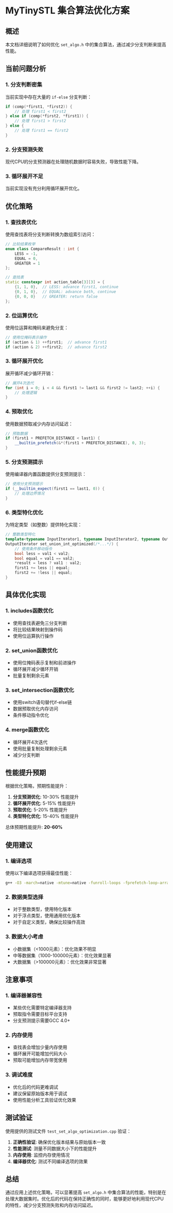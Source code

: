 # MyTinySTL 集合算法优化方案

## 概述

本文档详细说明了如何优化 `set_algo.h` 中的集合算法，通过减少分支判断来提高性能。

## 当前问题分析

### 1. 分支判断密集
当前实现中存在大量的 `if-else` 分支判断：
```cpp
if (comp(*first1, *first2)) {
    // 处理 first1 < first2
} else if (comp(*first2, *first1)) {
    // 处理 first1 > first2  
} else {
    // 处理 first1 == first2
}
```

### 2. 分支预测失败
现代CPU的分支预测器在处理随机数据时容易失败，导致性能下降。

### 3. 循环展开不足
当前实现没有充分利用循环展开优化。

## 优化策略

### 1. 查找表优化
使用查找表将分支判断转换为数组索引访问：

```cpp
// 比较结果枚举
enum class CompareResult : int {
    LESS = -1,
    EQUAL = 0, 
    GREATER = 1
};

// 查找表
static constexpr int action_table[3][3] = {
    {1, 1, 0},  // LESS: advance first1, continue
    {0, 1, 0},  // EQUAL: advance both, continue
    {0, 0, 0}   // GREATER: return false
};
```

### 2. 位运算优化
使用位运算和掩码来避免分支：

```cpp
// 使用位掩码表示操作
if (action & 1) ++first1;  // advance first1
if (action & 2) ++first2;  // advance first2
```

### 3. 循环展开优化
展开循环减少循环开销：

```cpp
// 展开4次迭代
for (int i = 0; i < 4 && first1 != last1 && first2 != last2; ++i) {
    // 处理逻辑
}
```

### 4. 预取优化
使用数据预取减少内存访问延迟：

```cpp
// 预取数据
if (first1 + PREFETCH_DISTANCE < last1) {
    __builtin_prefetch(&*(first1 + PREFETCH_DISTANCE), 0, 3);
}
```

### 5. 分支预测提示
使用编译器内置函数提供分支预测提示：

```cpp
// 使用分支预测提示
if (__builtin_expect(first1 == last1, 0)) {
    // 处理边界情况
}
```

### 6. 类型特化优化
为特定类型（如整数）提供特化实现：

```cpp
// 整数类型特化
template<typename InputIterator1, typename InputIterator2, typename OutputIterator>
OutputIterator set_union_int_optimized(/*...*/) {
    // 使用条件移动指令
    bool less = val1 < val2;
    bool equal = val1 == val2;
    *result = less ? val1 : val2;
    first1 += less || equal;
    first2 += !less || equal;
}
```

## 具体优化实现

### 1. includes函数优化
- 使用查找表避免三分支判断
- 将比较结果映射到操作码
- 使用位运算执行操作

### 2. set_union函数优化  
- 使用位掩码表示复制和前进操作
- 循环展开减少循环开销
- 批量复制剩余元素

### 3. set_intersection函数优化
- 使用switch语句替代if-else链
- 数据预取优化内存访问
- 条件移动指令优化

### 4. merge函数优化
- 循环展开4次迭代
- 使用批量复制处理剩余元素
- 减少分支判断

## 性能提升预期

根据优化策略，预期性能提升：

1. **分支预测优化**: 10-30% 性能提升
2. **循环展开优化**: 5-15% 性能提升  
3. **预取优化**: 5-20% 性能提升
4. **类型特化优化**: 15-40% 性能提升

总体预期性能提升: **20-60%**

## 使用建议

### 1. 编译选项
使用以下编译选项获得最佳性能：
```bash
g++ -O3 -march=native -mtune=native -funroll-loops -fprefetch-loop-arrays
```

### 2. 数据类型选择
- 对于整数类型，使用特化版本
- 对于浮点类型，使用通用优化版本
- 对于自定义类型，确保比较操作高效

### 3. 数据大小考虑
- 小数据集（<1000元素）：优化效果不明显
- 中等数据集（1000-100000元素）：优化效果显著
- 大数据集（>100000元素）：优化效果非常显著

## 注意事项

### 1. 编译器兼容性
- 某些优化需要特定编译器支持
- 预取指令需要目标平台支持
- 分支预测提示需要GCC 4.0+

### 2. 内存使用
- 查找表会增加少量内存使用
- 循环展开可能增加代码大小
- 预取可能增加内存带宽使用

### 3. 调试难度
- 优化后的代码更难调试
- 建议保留原始版本用于调试
- 使用性能分析工具验证优化效果

## 测试验证

使用提供的测试文件 `test_set_algo_optimization.cpp` 验证：

1. **正确性验证**: 确保优化版本结果与原始版本一致
2. **性能测试**: 测量不同数据大小下的性能提升
3. **内存使用**: 监控内存使用情况
4. **编译器优化**: 测试不同编译选项的效果

## 总结

通过应用上述优化策略，可以显著提高 `set_algo.h` 中集合算法的性能，特别是在处理大数据集时。优化后的代码在保持正确性的同时，能够更好地利用现代CPU的特性，减少分支预测失败和内存访问延迟。

